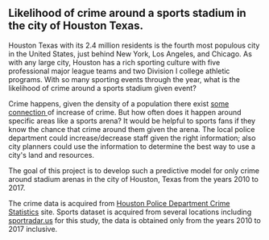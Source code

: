 ## Likelihood of crime around a sports stadium in the city of Houston Texas.

Houston Texas with its 2.4 million residents is the fourth most populous city in the United States, just behind New York, Los Angeles, and Chicago.  As with any large city,  Houston has a rich sporting culture with five professional major league teams and two Division I college athletic programs.  With so many sporting events through the year, what is the likelihood of crime around a sports stadium given event?

Crime happens, given the density of a population there exist [some connection ](https://onlinelibrary.wiley.com/doi/pdf/10.1111/j.1745-9125.1979.tb01285.x)of increase of crime.
But how often does it happen around specific areas like a sports arena?
It would be helpful to sports fans if they know the chance that crime around them given the arena.
The local police department could increase/decrease staff given the right information; also city planners could use the information to determine the best way to use a city's land and resources.

The goal of this project is to develop such a predictive model for only crime around stadium arenas in the city of Houston, Texas from the years 2010 to 2017.

The crime data is acquired from [Houston Police Department Crime Statistics](http://www.houstontx.gov/police/cs/crime-stats-archives.htm) site.
Sports dataset is acquired from several locations including [sportradar.us](https://developer.sportradar.com/)
for this study, the data is obtained only from the years 2010 to 2017 inclusive.